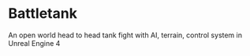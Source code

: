 # Battletank
An open world head to head tank fight with AI, terrain, control system in Unreal Engine 4
